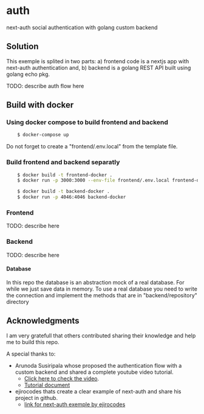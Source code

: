 # auth
next-auth social authentication with golang custom backend

## Solution

This exemple is splited in two parts: 
a) frontend code is a nextjs app with next-auth authentication and,
b) backend is a golang REST API built using golang echo pkg.

TODO: describe auth flow here

## Build with docker

### Using docker compose to build frontend and backend

```sh
    $ docker-compose up
```

Do not forget to create a "frontend/.env.local" from the template file.

### Build frontend and backend separatly

```sh
    $ docker build -t frontend-docker .
    $ docker run -p 3000:3000 --env-file frontend/.env.local frontend-docker
```

```sh
    $ docker build -t backend-docker .
    $ docker run -p 4046:4046 backend-docker
```

### Frontend

TODO: describe here

### Backend

TODO: describe here

#### Database

In this repo the database is an abstraction mock of a real database. For while we just save data in memory. 
To use a real database you need to write the connection and implement the methods that are in "backend/repository" directory

## Acknowledgments

I am very gratefull that others contributed sharing their knowledge and help me to build this repo. 

A special thanks to: 
 - Arunoda Susiripala whose proposed the authentication flow with a custom backend and shared a complete youtube video tutorial. 
   - [Click here to check the video](https://rysea.com.br/).
   - [Tutorial document](https://arunoda.me/blog/add-auth-support-to-a-next-js-app-with-a-custom-backend)
 - ejirocodes thats create a clear example of next-auth and share his project in github.
   - [link for next-auth exemple by ejirocodes](https://github.com/ejirocodes/Nextjs_Authentication)



